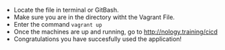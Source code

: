 - Locate the file in terminal or GitBash.
- Make sure you are in the directory witht the Vagrant File.
- Enter the command ` vagrant up `
- Once the machines are up and running, go to http://nology.training/cicd
- Congratulations you have succesfully used the application!

